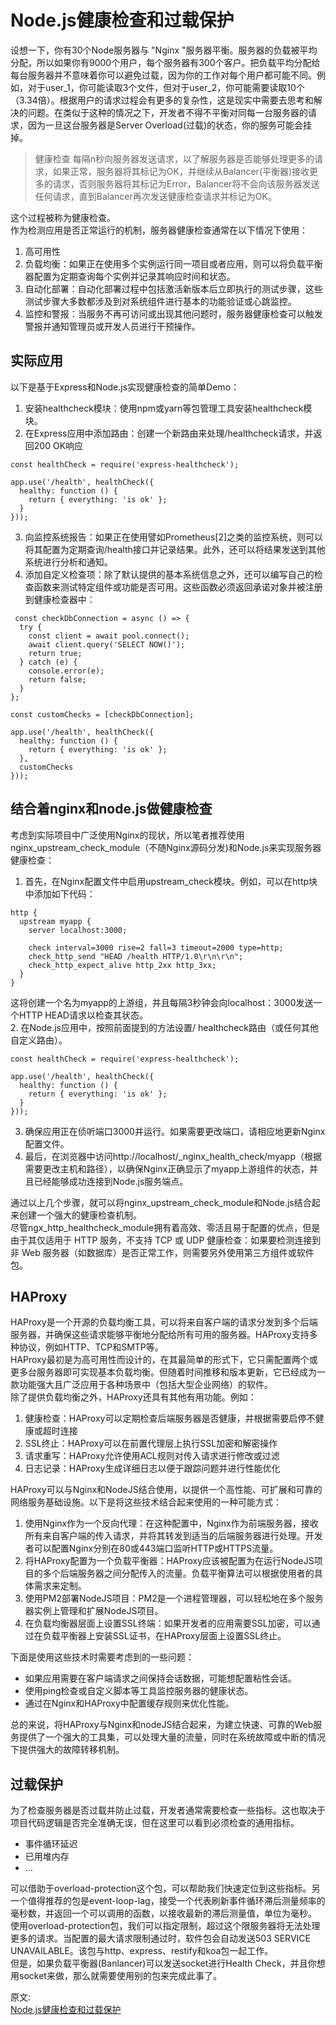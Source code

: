 # Node.js健康检查和过载保护
设想一下，你有30个Node服务器与 "Nginx "服务器平衡。服务器的负载被平均分配，所以如果你有9000个用户，每个服务器有300个客户。把负载平均分配给每台服务器并不意味着你可以避免过载，因为你的工作对每个用户都可能不同。例如，对于user_1，你可能读取3个文件，但对于user_2，你可能需要读取10个（3.34倍）。根据用户的请求过程会有更多的复杂性，这是现实中需要去思考和解决的问题。在类似于这种的情况之下，开发者不得不平衡对同每一台服务器的请求，因为一旦这台服务器是Server Overload(过载)的状态，你的服务可能会挂掉。  
> 健康检查 每隔n秒向服务器发送请求，以了解服务器是否能够处理更多的请求，如果正常，服务器将其标记为OK，并继续从Balancer(平衡器)接收更多的请求，否则服务器将其标记为Error，Balancer将不会向该服务器发送任何请求，直到Balancer再次发送健康检查请求并标记为OK。

这个过程被称为健康检查。  
作为检测应用是否正常运行的机制，服务器健康检查通常在以下情况下使用：
1. 高可用性
2. 负载均衡：如果正在使用多个实例运行同一项目或者应用，则可以将负载平衡器配置为定期查询每个实例并记录其响应时间和状态。
3. 自动化部署：自动化部署过程中包括激活新版本后立即执行的测试步骤，这些测试步骤大多数都涉及到对系统组件进行基本的功能验证或心跳监控。
4. 监控和警报：当服务不再可访问或出现其他问题时，服务器健康检查可以触发警报并通知管理员或开发人员进行干预操作。

## 实际应用
以下是基于Express和Node.js实现健康检查的简单Demo：
1. 安装healthcheck模块：使用npm或yarn等包管理工具安装healthcheck模块。
2. 在Express应用中添加路由：创建一个新路由来处理/healthcheck请求，并返回200 OK响应

``` 
const healthCheck = require('express-healthcheck');

app.use('/health', healthCheck({
  healthy: function () {
    return { everything: 'is ok' };
  }
}));
```
3. 向监控系统报告：如果正在使用譬如Prometheus[2]之类的监控系统，则可以将其配置为定期查询/health接口并记录结果。此外，还可以将结果发送到其他系统进行分析和通知。
4. 添加自定义检查项：除了默认提供的基本系统信息之外，还可以编写自己的检查函数来测试特定组件或功能是否可用。这些函数必须返回承诺对象并被注册到健康检查器中：
``` 
 const checkDbConnection = async () => {
  try {
    const client = await pool.connect();
    await client.query('SELECT NOW()');
    return true;
  } catch (e) {
    console.error(e);
    return false;
  }
};

const customChecks = [checkDbConnection];

app.use('/health', healthCheck({
  healthy: function () {
    return { everything: 'is ok' };
  },
  customChecks
}));
```

## 结合着nginx和node.js做健康检查
考虑到实际项目中广泛使用Nginx的现状，所以笔者推荐使用nginx_upstream_check_module（不随Nginx源码分发)和Node.js来实现服务器健康检查：
1. 首先，在Nginx配置文件中启用upstream_check模块。例如，可以在http块中添加如下代码：
``` 
http {
  upstream myapp {
    server localhost:3000;

    check interval=3000 rise=2 fall=3 timeout=2000 type=http;
    check_http_send "HEAD /health HTTP/1.0\r\n\r\n";
    check_http_expect_alive http_2xx http_3xx;
  }
}
```
这将创建一个名为myapp的上游组，并且每隔3秒钟会向localhost：3000发送一个HTTP HEAD请求以检查其状态。  
2. 在Node.js应用中，按照前面提到的方法设置/ healthcheck路由（或任何其他自定义路由）。
``` 
const healthCheck = require('express-healthcheck');

app.use('/health', healthCheck({
  healthy: function () {
    return { everything: 'is ok' };
  }
}));
```
3. 确保应用正在侦听端口3000并运行。如果需要更改端口，请相应地更新Nginx配置文件。
4. 最后，在浏览器中访问http://localhost/_nginx_health_check/myapp（根据需要更改主机和路径），以确保Nginx正确显示了myapp上游组件的状态，并且已经能够成功连接到Node.js服务端点。

通过以上几个步骤，就可以将nginx_upstream_check_module和Node.js结合起来创建一个强大的健康检查机制。  
尽管ngx_http_healthcheck_module拥有着高效、零活且易于配置的优点，但是由于其仅适用于 HTTP 服务，不支持 TCP 或 UDP 健康检查：如果要检测连接到非 Web 服务器（如数据库）是否正常工作，则需要另外使用第三方组件或软件包。  

## HAProxy
HAProxy是一个开源的负载均衡工具，可以将来自客户端的请求分发到多个后端服务器，并确保这些请求能够平衡地分配给所有可用的服务器。HAProxy支持多种协议，例如HTTP、TCP和SMTP等。  
HAProxy最初是为高可用性而设计的，在其最简单的形式下，它只需配置两个或更多台服务器即可实现基本负载均衡。但随着时间推移和版本更新，它已经成为一款功能强大且广泛应用于各种场景中（包括大型企业网络）的软件。  
除了提供负载均衡之外，HAProxy还具有其他有用功能。例如：  
1. 健康检查：HAProxy可以定期检查后端服务器是否健康，并根据需要启停不健康或超时连接
2. SSL终止：HAProxy可以在前置代理层上执行SSL加密和解密操作
3. 请求重写：HAProxy允许使用ACL规则对传入请求进行修改或过滤
4. 日志记录：HAProxy生成详细日志以便于跟踪问题并进行性能优化

HAProxy可以与Nginx和NodeJS结合使用，以提供一个高性能、可扩展和可靠的网络服务基础设施。以下是将这些技术结合起来使用的一种可能方式：  
1. 使用Nginx作为一个反向代理：在这种配置中，Nginx作为前端服务器，接收所有来自客户端的传入请求，并将其转发到适当的后端服务器进行处理。开发者可以配置Nginx分别在80或443端口监听HTTP或HTTPS流量。
2. 将HAProxy配置为一个负载平衡器：HAProxy应该被配置为在运行NodeJS项目的多个后端服务器之间分配传入的流量。负载平衡算法可以根据使用者的具体需求来定制。
3. 使用PM2部署NodeJS项目：PM2是一个进程管理器，可以轻松地在多个服务器实例上管理和扩展NodeJS项目。
4. 在负载均衡器层面上设置SSL终端：如果开发者的应用需要SSL加密，可以通过在负载平衡器上安装SSL证书，在HAProxy层面上设置SSL终止。

下面是使用这些技术时需要考虑到的一些问题：
- 如果应用需要在客户端请求之间保持会话数据，可能想配置粘性会话。
- 使用ping检查或自定义脚本等工具监控服务器的健康状态。
- 通过在Nginx和HAProxy中配置缓存规则来优化性能。

总的来说，将HAProxy与Nginx和nodeJS结合起来，为建立快速、可靠的Web服务提供了一个强大的工具集，可以处理大量的流量，同时在系统故障或中断的情况下提供强大的故障转移机制。  

## 过载保护
为了检查服务器是否过载并防止过载，开发者通常需要检查一些指标。这也取决于项目代码逻辑是否完全准确无误，但在这里可以看到必须检查的通用指标。  

- 事件循环延迟
- 已用堆内存
- ...

可以借助于overload-protection这个包，可以帮助我们快速定位到这些指标。另一个值得推荐的包是event-loop-lag，接受一个代表刷新事件循环滞后测量频率的毫秒数，并返回一个可以调用的函数，以接收最新的滞后测量值，单位为毫秒。  
使用overload-protection包，我们可以指定限制，超过这个限服务器将无法处理更多的请求。当配置的最大请求限制通过时，软件包会自动发送503 SERVICE UNAVAILABLE。该包与http、express、restify和koa包一起工作。  
但是，如果负载平衡器(Banlancer)可以发送socket进行Health Check，并且你想用socket来做，那么就需要使用别的包来完成此事了。


原文:  
[Node.js健康检查和过载保护](https://mp.weixin.qq.com/s/ig3V0iwaVea9V4VQYDm3CQ)
